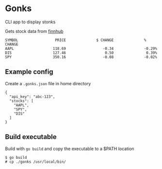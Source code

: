 # Gonks

CLI app to display stonks

Gets stock data from [finnhub](http://finnhub.io)

```
SYMBOL                 PRICE              $ CHANGE              % CHANGE
AAPL                  118.69                 -0.34              -0.29%
DIS                   127.46                  0.50               0.39%
SPY                   350.16                 -0.08              -0.02%
```

## Example config

Create a `.gonks.json` file in home directory
```
{
  "api_key": "abc-123",
  "stocks": [
    "AAPL",
    "SPY",
    "DIS"
  ]
}
```

## Build executable

Build with `go build` and copy the executable to a $PATH location

```
$ go build
# cp ./gonks /usr/local/bin/
```

